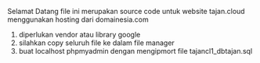 Selamat Datang
file ini merupakan source code untuk website tajan.cloud menggunakan hosting dari domainesia.com
  1. diperlukan vendor atau library google
  2. silahkan copy seluruh file ke dalam file manager
  3. buat localhost phpmyadmin dengan mengipmort file tajancl1_dbtajan.sql
